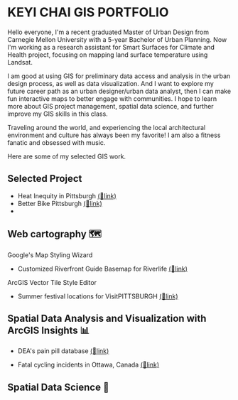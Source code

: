 # KEYI CHAI GIS PORTFOLIO
Hello everyone, I'm a recent graduated Master of Urban Design from Carnegie Mellon University with a 5-year Bachelor of Urban Planning. Now I'm working as a research assistant for Smart Surfaces for Climate and Health project, focusing on mapping land surface temperature using Landsat.

I am good at using GIS for preliminary data access and analysis in the urban design process, as well as data visualization. And I want to explore my future career path as an urban designer/urban data analyst, then I can make fun interactive maps to better engage with communities. I hope to learn more about GIS project management, spatial data science, and further improve my GIS skills in this class. 

Traveling around the world, and experiencing the local architectural environment and culture has always been my favorite! I am also a fitness fanatic and obsessed with music. 

Here are some of my selected GIS work.

## Selected Project

- Heat Inequity in Pittsburgh [(🔗link)](https://keyichai.github.io/keyi-gis-portolio/insights_heat.html)
- Better Bike Pittsburgh [(🔗link)](https://storymaps.arcgis.com/stories/cdf40d1c2be3452fb1b7af2230e2f524)
- 
## Web cartography 🗺

 Google's Map Styling Wizard
 
- Customized Riverfront Guide Basemap for Riverlife [(🔗link)](https://keyichai.github.io/keyi-gis-portolio/CustomizedMapRiverlife.html)

 ArcGIS Vector Tile Style Editor
 
- Summer festival locations for VisitPITTSBURGH [(🔗link)](https://keyichai.github.io/keyi-gis-portolio/SummerFestDemo.html)

## Spatial Data Analysis and Visualization with ArcGIS Insights 📊

- DEA's pain pill database [(🔗link)](https://keyichai.github.io/keyi-gis-portolio/insights_dea.html)

- Fatal cycling incidents in Ottawa, Canada  [(🔗link)](https://keyichai.github.io/keyi-gis-portolio/insights_ottawa.html)

## Spatial Data Science 🧠
